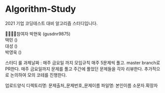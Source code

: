 # Algorithm-Study

2021 기업 코딩테스트 대비 알고리즘 스터디입니다.

👨‍👩‍👧‍👦참여자
박현욱 (gusdnr9875) <br>
택민 () <br>
대성 () <br>
박영욱 () <br>

스터디 룰
과제날짜 : 매주 금요일 까지
모임규칙
매주 5문제씩 풀고. master branch로 PR한다.
매주 금요일까지 문제를 풀고 주간에 풀었던 문제들을 각자 리뷰한다.
추가적으로 논의하여 모의 코테를 진행한다.

업로드양식
디렉토리명: 문제출처_문제번호_문제이름
파일명: 본인이름 소문자.확장자
